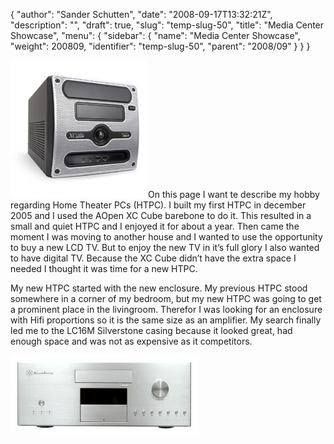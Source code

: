 {
  "author": "Sander Schutten",
  "date": "2008-09-17T13:32:21Z",
  "description": "",
  "draft": true,
  "slug": "temp-slug-50",
  "title": "Media Center Showcase",
  "menu": {
    "sidebar": {
      "name": "Media Center Showcase",
      "weight": 200809,
      "identifier": "temp-slug-50",
      "parent": "2008/09"
    }
  }
}


[![](images/xccube.jpg "xccube")](images/xccube.jpg)On this page I want te describe my hobby regarding Home Theater PCs (HTPC). I built my first HTPC in december 2005 and I used the AOpen XC Cube barebone to do it. This resulted in a small and quiet HTPC and I enjoyed it for about a year. Then came the moment I was moving to another house and I wanted to use the opportunity to buy a new LCD TV. But to enjoy the new TV in it’s full glory I also wanted to have digital TV. Because the XC Cube didn’t have the extra space I needed I thought it was time for a new HTPC.

 

[](http://FileURL)

My new HTPC started with the new enclosure. My previous HTPC stood somewhere in a corner of my bedroom, but my new HTPC was going to get a prominent place in the livingroom. Therefor I was looking for an enclosure with Hifi proportions so it is the same size as an amplifier. My search finally led me to the LC16M Silverstone casing because it looked great, had enough space and was not as expensive as it competitors.

[![](images/lc16m-v2-300x129.jpg "lc16m-v2")](images/lc16m-v2.jpg)

